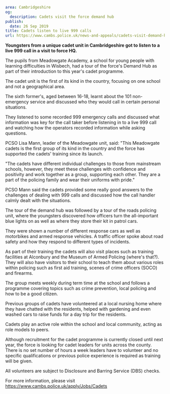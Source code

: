 ```yaml
area: Cambridgeshire
og:
  description: Cadets visit the force demand hub
publish:
  date: 26 Sep 2019
title: Cadets listen to live 999 calls
url: https://www.cambs.police.uk/news-and-appeals/cadets-visit-demand-hub
```

**Youngsters from a unique cadet unit in Cambridgeshire got to listen to a live 999 call in a visit to force HQ.**

The pupils from Meadowgate Academy, a school for young people with learning difficulties in Wisbech, had a tour of the force's Demand Hub as part of their introduction to this year's cadet programme.

The cadet unit is the first of its kind in the country, focusing on one school and not a geographical area.

The sixth former's, aged between 16-18, learnt about the 101 non-emergency service and discussed who they would call in certain personal situations.

They listened to some recorded 999 emergency calls and discussed what information was key for the call taker before listening in to a live 999 call and watching how the operators recorded information while asking questions.

PCSO Lisa Mann, leader of the Meadowgate unit, said: "This Meadowgate cadets is the first group of its kind in the country and the force has supported the cadets' training since its launch.

"The cadets have different individual challenges to those from mainstream schools, however, they meet these challenges with confidence and positivity and work together as a group, supporting each other. They are a part of the policing family and wear their uniforms with pride."

PCSO Mann said the cadets provided some really good answers to the challenges of dealing with 999 calls and discussed how the call handler calmly dealt with the situations.

The tour of the demand hub was followed by a tour of the roads policing unit, where the youngsters discovered how officers turn the all-important blue lights on as well as where they store their kit in patrol cars.

They were shown a number of different response cars as well as motorbikes and armed response vehicles. A traffic officer spoke about road safety and how they respond to different types of incidents.

As part of their training the cadets will also visit places such as training facilities at Alconbury and the Museum of Armed Policing (where's that?). They will also have visitors to their school to teach them about various roles within policing such as first aid training, scenes of crime officers (SOCO) and firearms.

The group meets weekly during term time at the school and follows a programme covering topics such as crime prevention, local policing and how to be a good citizen.

Previous groups of cadets have volunteered at a local nursing home where they have chatted with the residents, helped with gardening and even washed cars to raise funds for a day trip for the residents.

Cadets play an active role within the school and local community, acting as role models to peers.

Although recruitment for the cadet programme is currently closed until next year, the force is looking for cadet leaders for units across the county. There is no set number of hours a week leaders have to volunteer and no specific qualifications or previous police experience is required as training will be given.

All volunteers are subject to Disclosure and Barring Service (DBS) checks.

For more information, please visit https://www.cambs.police.uk/apply/Jobs/Cadets

